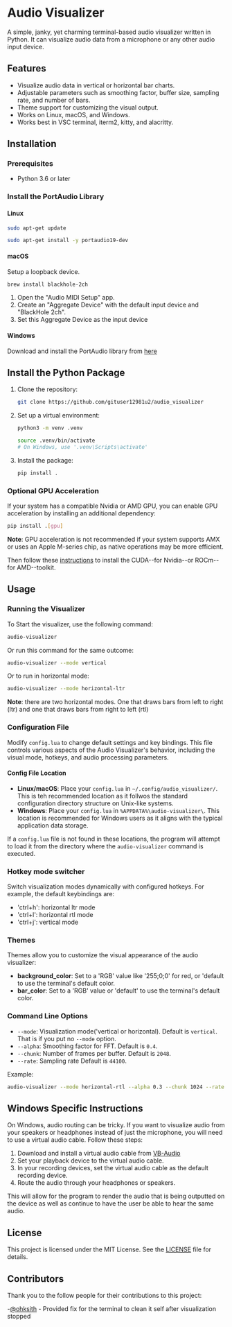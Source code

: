 # Audio Visualizer

A simple, janky, yet charming terminal-based audio visualizer written in Python. It can visualize audio data from a microphone or any other audio input device.

## Features

- Visualize audio data in vertical or horizontal bar charts.
- Adjustable parameters such as smoothing factor, buffer size, sampling rate, and number of bars.
- Theme support for customizing the visual output.
- Works on Linux, macOS, and Windows.
- Works best in VSC terminal, iterm2, kitty, and alacritty.

## Installation

### Prerequisites

- Python 3.6 or later

### Install the PortAudio Library

#### Linux

```bash
sudo apt-get update
```

```bash
sudo apt-get install -y portaudio19-dev
```

#### macOS

Setup a loopback device.

```bash
brew install blackhole-2ch
```

1. Open the "Audio MIDI Setup" app.
2. Create an "Aggregate Device" with the default input device and "BlackHole 2ch".
3. Set this Aggregate Device as the input device

#### Windows

Download and install the PortAudio library from [here](https://files.portaudio.com/download.html)

## Install the Python Package

1. Clone the repository:

    ```bash
    git clone https://github.com/gituser12981u2/audio_visualizer
    ```

2. Set up a virtual environment:

    ```bash
    python3 -m venv .venv
    ```

    ```bash
    source .venv/bin/activate  
    # On Windows, use '.venv\Scripts\activate'
    ```

3. Install the package:

    ```bash
    pip install .
    ```

### Optional GPU Acceleration

If your system has a compatible Nvidia or AMD GPU, you can enable GPU acceleration by installing an additional dependency:

```bash
pip install .[gpu]
```

**Note**: GPU acceleration is not recommended if your system supports AMX or uses an Apple M-series chip, as native operations may be more efficient.

Then follow these [instructions](https://docs.cupy.dev/en/stable/install.html#using-cupy-on-amd-gpu-experimental) to install the CUDA--for Nvidia--or ROCm--for AMD--toolkit.

## Usage

### Running the Visualizer

To Start the visualizer, use the following command:

```bash
audio-visualizer
```

Or run this command for the same outcome:

```bash
audio-visualizer --mode vertical
```

Or to run in horizontal mode:

```bash
audio-visualizer --mode horizontal-ltr
```

**Note**: there are two horizontal modes. One that draws bars from left to right (ltr) and one that draws bars from right to left (rtl)

### Configuration File

Modify `config.lua` to change default settings and key bindings. This file controls various aspects of the Audio Visualizer's behavior, including the visual mode, hotkeys, and audio processing parameters.

#### Config File Location

- **Linux/macOS**: Place your `config.lua` in `~/.config/audio_visualizer/`. This is teh recommended location as it follwos the standard configuration directory structure on Unix-like systems.
- **Windows**: Place your `config.lua` in `%APPDATA%\audio-visualizer\`. This location is recommended for Windows users as it aligns with the typical application data storage.

If a `config.lua` file is not found in these locations, the program will attempt to load it from the directory where the `audio-visualizer` command is executed.

### Hotkey mode switcher

Switch visualization modes dynamically with configured hotkeys.
For example, the default keybindings are:

- 'ctrl+h': horizontal ltr mode
- 'ctrl+l': horizontal rtl mode
- 'ctrl+j': vertical mode

### Themes

Themes allow you to customize the visual appearance of the audio visualizer:

- **background_color**: Set to a 'RGB' value like '255;0;0' for red, or 'default to use the terminal's default color.
- **bar_color**: Set to a 'RGB' value or 'default' to use the terminal's default color.

### Command Line Options

- `--mode`: Visualization mode('vertical or horizontal). Default is `vertical`. That is if you put no `--mode` option.
- `--alpha`: Smoothing factor for FFT. Default is `0.4`.
- `--chunk`: Number of frames per buffer. Default is `2048`.
- `--rate`: Sampling rate Default is `44100`.

Example:

```bash
audio-visualizer --mode horizontal-rtl --alpha 0.3 --chunk 1024 --rate 48000
```

## Windows Specific Instructions

On Windows, audio routing can be tricky. If you want to visualize audio from your speakers or headphones instead of just the microphone, you will need to use a virtual audio cable. Follow these steps:

1. Download and install a virtual audio cable from [VB-Audio](<https://vb-audio.com/Cable/>)
2. Set your playback device to the virtual audio cable.
3. In your recording devices, set the virtual audio cable as the default recording device.
4. Route the audio through your headphones or speakers.

This will allow for the program to render the audio that is being outputted on the device as well as continue to have the user be able to hear the same audio.

## License

This project is licensed under the MIT License. See the [LICENSE](LICENSE) file for details.

## Contributors

Thank you to the follow people for their contributions to this project:

-[@ohksith](https://github.com/ohksith) - Provided fix for the terminal to clean it self after visualization stopped
